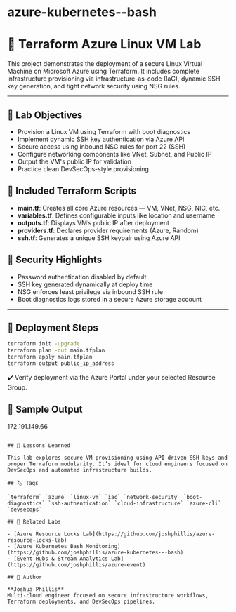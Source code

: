 # azure-kubernetes--bash

# 🔐 Terraform Azure Linux VM Lab

This project demonstrates the deployment of a secure Linux Virtual Machine on Microsoft Azure using Terraform. It includes complete infrastructure provisioning via infrastructure-as-code (IaC), dynamic SSH key generation, and tight network security using NSG rules.

---

## 📌 Lab Objectives

- Provision a Linux VM using Terraform with boot diagnostics
- Implement dynamic SSH key authentication via Azure API
- Secure access using inbound NSG rules for port 22 (SSH)
- Configure networking components like VNet, Subnet, and Public IP
- Output the VM's public IP for validation
- Practice clean DevSecOps-style provisioning


## 🧰 Included Terraform Scripts

- **main.tf**: Creates all core Azure resources — VM, VNet, NSG, NIC, etc.
- **variables.tf**: Defines configurable inputs like location and username
- **outputs.tf**: Displays VM’s public IP after deployment
- **providers.tf**: Declares provider requirements (Azure, Random)
- **ssh.tf**: Generates a unique SSH keypair using Azure API

## 🔐 Security Highlights

- Password authentication disabled by default
- SSH key generated dynamically at deploy time
- NSG enforces least privilege via inbound SSH rule
- Boot diagnostics logs stored in a secure Azure storage account

---

## 🚀 Deployment Steps

```bash
terraform init -upgrade
terraform plan -out main.tfplan
terraform apply main.tfplan
terraform output public_ip_address
```

✔️ Verify deployment via the Azure Portal under your selected Resource Group.

## 📎 Sample Output

172.191.149.66
```

## 🧠 Lessons Learned

This lab explores secure VM provisioning using API-driven SSH keys and proper Terraform modularity. It’s ideal for cloud engineers focused on DevSecOps and automated infrastructure builds.

## 🏷️ Tags

`terraform` `azure` `linux-vm` `iac` `network-security` `boot-diagnostics` `ssh-authentication` `cloud-infrastructure` `azure-cli` `devsecops`

## 🔗 Related Labs

- [Azure Resource Locks Lab](https://github.com/joshphillis/azure-resource-locks-lab)
- [Azure Kubernetes Bash Monitoring](https://github.com/joshphillis/azure-kubernetes---bash)
- [Event Hubs & Stream Analytics Lab](https://github.com/joshphillis/azure-event)

## 📣 Author

**Joshua Phillis**  
Multi-cloud engineer focused on secure infrastructure workflows, Terraform deployments, and DevSecOps pipelines.  


